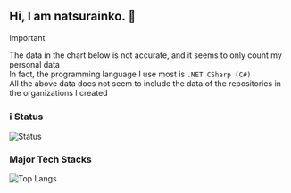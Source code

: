 ## Hi, I am natsurainko. 👋

> [!IMPORTANT]  
> The data in the chart below is not accurate, and it seems to only count my personal data  
> In fact, the programming language I use most is `.NET CSharp (C#)`  
> All the above data does not seem to include the data of the repositories in the organizations I created

### ℹ️ Status 
![Status](https://github-readme-stats.vercel.app/api?username=natsurainko&show_icons=true&include_all_commits=true&hide_border=true)

### Major Tech Stacks
![Top Langs](https://github-readme-stats.vercel.app/api/top-langs/?username=natsurainko)


